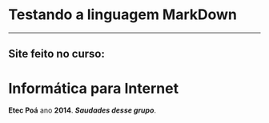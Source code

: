 # Testando a linguagem MarkDown
***
## Site feito no curso:
# Informática para Internet
**Etec Poá** ano **2014**. __*Saudades desse grupo*__.
